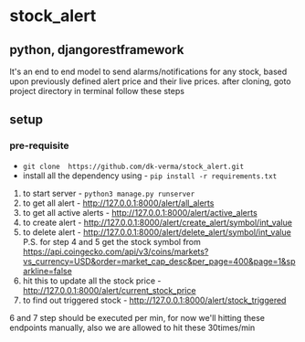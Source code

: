 # stock_alert
## python, djangorestframework

It's an end to end model to send alarms/notifications for any stock, based upon previously defined alert price and their live prices.
after cloning, goto project directory in terminal follow these steps

## setup
### pre-requisite
- `git clone  https://github.com/dk-verma/stock_alert.git`
- install all the dependency using - `pip install -r requirements.txt`

1. to start server - `python3 manage.py runserver`
2. to get all alert - http://127.0.0.1:8000/alert/all_alerts
3. to get all active alerts - http://127.0.0.1:8000/alert/active_alerts
4. to create alert - http://127.0.0.1:8000/alert/create_alert/symbol/int_value
5. to delete alert - http://127.0.0.1:8000/alert/delete_alert/symbol/int_value
  P.S. for step 4 and 5 get the stock symbol from https://api.coingecko.com/api/v3/coins/markets?vs_currency=USD&order=market_cap_desc&per_page=400&page=1&sparkline=false
6. hit this to update all the stock price - http://127.0.0.1:8000/alert/current_stock_price
7. to find out triggered stock - http://127.0.0.1:8000/alert/stock_triggered

6 and 7 step should be executed per min, for now we'll hitting these endpoints manually, also we are allowed to hit these 30times/min

